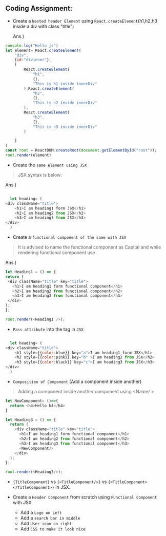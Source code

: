 ## Coding Assignment:
- Create a `Nested header Element` using `React.createElement`(h1,h2,h3 inside a div with class "title")
  
  Ans.)

``` JavaScript
console.log("Hello js")
let element= React.createElement(
    "div",
    {id:"divinner"},
    [
        React.createElement(
            "h1",
            {},
            "This is h1 inside innerDiv"
        ),React.createElement(
            "h2",
            {},
            "This is h2 inside innerDiv"
        ),
        React.createElement(
            "h3",
            {},
            "This is h3 inside innerDiv"
        )

    ]
)
const root = ReactDOM.createRoot(document.getElementById("root"));
root.render(element)

```
 - Create the `same element using JSX`
  > JSX syntax is below:

  Ans.)

```JavaScript

  let heading= (
<div className="title">
    <h1>I am heading1 form JSX</h1>
    <h2>I am heading2 from JSX</h2>
    <h3>I am heading3 from JSX</h3>
</div>
  ) 
```


  - Create a `functional component of the same with JSX`
 > It is advised to name the functional component as Capital and while rendering functional component use <Name />

 Ans.)
   ```Javascript
   let Heading1 = () => {
  return (
    <div className="title" key="title">
      <h1>I am heading1 form functional component</h1>
      <h2>I am heading2 from functional component</h2>
      <h3>I am heading3 from functional component</h3>
    </div>
  );
};

root.render(<Heading1 />);

   ```
  
  - `Pass attribute` into the tag in `JSX`
```JavaScript

  let heading= (
<div className="title">
    <h1 style={{color:blue}} key="a">I am heading1 form JSX</h1>
    <h2 style={{color:pink}} key="b" >I am heading2 from JSX</h2>
    <h3 style={{color:black}} key="c">I am heading3 from JSX</h3>
</div>
  ) 
```
   - `Composition of Component` (Add a component inside another)
  > Adding a component inside another component using <Name/ > 

  ```javaScript
  let NewComponent= ()=>{
    return <h4>Hello h4</h4>
  }

  let Heading3 = () => {
    return (
      <div className="title" key="title">
        <h1>I am heading1 form functional component</h1>
        <h2>I am heading2 from functional component</h2>
        <h3>I am heading3 from functional component</h3>
        <NewComponent/>
      </div>
    );
  };

  root.render(<Heading3/>);

  ```
  - `{TitleComponent}` vs `{<TitleComponent/>}` vs `{<TitleComponent></TitleComponent>}` in JSX.

- Create a `Header Component` from scratch using `Functional Component` with JSX
    - Add a `Logo on Left`
    - Add a `search bar in middle`
    - Add `User icon on right`
    - Add `CSS to make it look nice`

